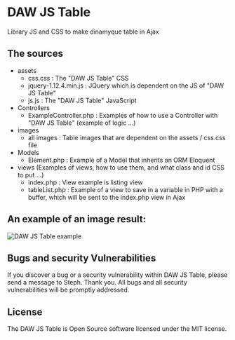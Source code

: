 # DAW JS Table

Library JS and CSS to make dinamyque table in Ajax





## The sources
* assets
    * css.css : The "DAW JS Table" CSS
    * jquery-1.12.4.min.js : JQuery which is dependent on the JS of "DAW JS Table"
    * js.js : The "DAW JS Table" JavaScript
* Controllers
    * ExampleController.php : Examples of how to use a Controller with "DAW JS Table" (example of logic ...)
* images
    * all images : Table images that are dependent on the assets / css.css file
* Models
    * Element.php : Example of a Model that inherits an ORM Eloquent
* views (Examples of views, how to use them, and what class and id CSS to put ...)
    * index.php : View example is listing view
    * tableList.php : Example of a view to save in a variable in PHP with a buffer, which will be sent to the index.php view in Ajax





## An example of an image result:
![DAW JS Table example](https://www.devandweb.fr/medias/upload/package/daw-js-table-example.png)





## Bugs and security Vulnerabilities
If you discover a bug or a security vulnerability within DAW JS Table, please send a message to Steph. Thank you.
All bugs and all security vulnerabilities will be promptly addressed.





## License
The DAW JS Table is Open Source software licensed under the MIT license.